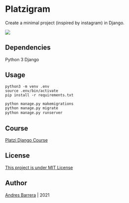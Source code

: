 # Platzigram

Create a minimal project (inspired by instagram) in Django.

![](https://i.imgur.com/4VotR0d.png)

## Dependencies
Python 3
Django

## Usage
```shell
python3 -m venv .env
source .env/bin/activate
pip install -r requirements.txt
```

```python
python manage.py makemigrations
python manage.py migrate
python manage.py runserver
```

## Course
[Platzi Django Course](https://platzi.com/cursos/django/)


## License
[This project is under MIT License](https://opensource.org/licenses/MIT)

## Author
[Andres Barrera](https://github.com/Andres802) | 2021
